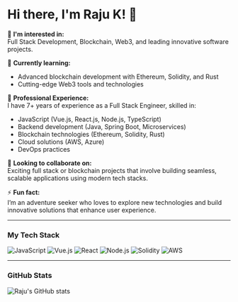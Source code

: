# Hi there, I'm Raju K! 👋

👀 **I'm interested in:**  
Full Stack Development, Blockchain, Web3, and leading innovative software projects.

🌱 **Currently learning:**  
- Advanced blockchain development with Ethereum, Solidity, and Rust  
- Cutting-edge Web3 tools and technologies  

💼 **Professional Experience:**  
I have 7+ years of experience as a Full Stack Engineer, skilled in:  
- JavaScript (Vue.js, React.js, Node.js, TypeScript)  
- Backend development (Java, Spring Boot, Microservices)  
- Blockchain technologies (Ethereum, Solidity, Rust)  
- Cloud solutions (AWS, Azure)  
- DevOps practices  

💞️ **Looking to collaborate on:**  
Exciting full stack or blockchain projects that involve building seamless, scalable applications using modern tech stacks.

⚡ **Fun fact:**  
I’m an adventure seeker who loves to explore new technologies and build innovative solutions that enhance user experience.

---

### My Tech Stack
![JavaScript](https://img.shields.io/badge/-JavaScript-F7DF1E?logo=javascript&logoColor=black&style=flat)
![Vue.js](https://img.shields.io/badge/-Vue.js-4FC08D?logo=vue.js&logoColor=white&style=flat)
![React](https://img.shields.io/badge/-React-61DAFB?logo=react&logoColor=black&style=flat)
![Node.js](https://img.shields.io/badge/-Node.js-339933?logo=node.js&logoColor=white&style=flat)
![Solidity](https://img.shields.io/badge/-Solidity-363636?logo=solidity&logoColor=white&style=flat)
![AWS](https://img.shields.io/badge/-AWS-232F3E?logo=amazon-aws&logoColor=white&style=flat)

---

### GitHub Stats
![Raju's GitHub stats](https://github-readme-stats.vercel.app/api?username=rajukleadsend01&show_icons=true&theme=radical)
